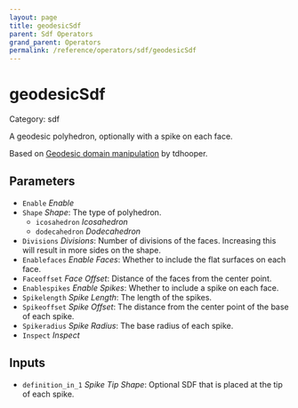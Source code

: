 ```yaml
---
layout: page
title: geodesicSdf
parent: Sdf Operators
grand_parent: Operators
permalink: /reference/operators/sdf/geodesicSdf
---
```


# geodesicSdf

Category: sdf



A geodesic polyhedron, optionally with a spike on each face.

Based on [Geodesic domain manipulation](https://www.shadertoy.com/view/4tG3zW) by tdhooper.

## Parameters

* `Enable` *Enable*
* `Shape` *Shape*: The type of polyhedron.
  * `icosahedron` *Icosahedron*
  * `dodecahedron` *Dodecahedron*
* `Divisions` *Divisions*: Number of divisions of the faces. Increasing this will result in more sides on the shape.
* `Enablefaces` *Enable Faces*: Whether to include the flat surfaces on each face.
* `Faceoffset` *Face Offset*: Distance of the faces from the center point.
* `Enablespikes` *Enable Spikes*: Whether to include a spike on each face.
* `Spikelength` *Spike Length*: The length of the spikes.
* `Spikeoffset` *Spike Offset*: The distance from the center point of the base of each spike.
* `Spikeradius` *Spike Radius*: The base radius of each spike.
* `Inspect` *Inspect*

## Inputs

* `definition_in_1` *Spike Tip Shape*: Optional SDF that is placed at the tip of each spike.